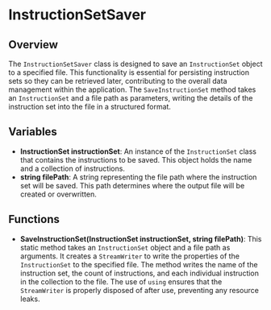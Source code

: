 # InstructionSetSaver

## Overview
The `InstructionSetSaver` class is designed to save an `InstructionSet` object to a specified file. This functionality is essential for persisting instruction sets so they can be retrieved later, contributing to the overall data management within the application. The `SaveInstructionSet` method takes an `InstructionSet` and a file path as parameters, writing the details of the instruction set into the file in a structured format.

## Variables
- **InstructionSet instructionSet**: An instance of the `InstructionSet` class that contains the instructions to be saved. This object holds the name and a collection of instructions.
- **string filePath**: A string representing the file path where the instruction set will be saved. This path determines where the output file will be created or overwritten.

## Functions
- **SaveInstructionSet(InstructionSet instructionSet, string filePath)**: This static method takes an `InstructionSet` object and a file path as arguments. It creates a `StreamWriter` to write the properties of the `InstructionSet` to the specified file. The method writes the name of the instruction set, the count of instructions, and each individual instruction in the collection to the file. The use of `using` ensures that the `StreamWriter` is properly disposed of after use, preventing any resource leaks.